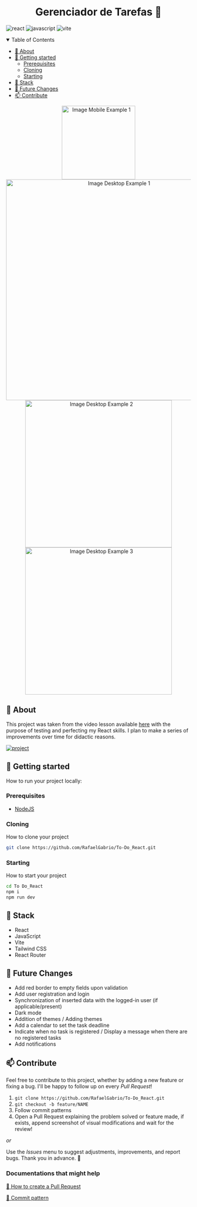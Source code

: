 [LICENSE__BADGE]: https://img.shields.io/github/license/Fernanda-Kipper/Readme-Templates?style=for-the-badge
[JAVASCRIPT__BADGE]: https://img.shields.io/badge/Javascript-000?style=for-the-badge&logo=javascript
[TYPESCRIPT__BADGE]: https://img.shields.io/badge/typescript-D4FAFF?style=for-the-badge&logo=typescript
[REACT__BADGE]: https://img.shields.io/badge/React-005CFE?style=for-the-badge&logo=react
[VUE__BADGE]: https://img.shields.io/badge/VueJS-fff?style=for-the-badge&logo=vue
[GATSBY__BADGE]: https://img.shields.io/badge/Gatsby-7026b9?style=for-the-badge&logo=gatsby
[ANGULAR__BADGE]: https://img.shields.io/badge/Angular-red?style=for-the-badge&logo=angular
[PROJECT__BADGE]: https://img.shields.io/badge/📱Visit_this_project-000?style=for-the-badge&logo=project
[PROJECT__URL]: https://to-do-react-git-main-rafaelgabrios-projects.vercel.app
[NODE_BADGE]:https://img.shields.io/badge/node.js-20.16.0-43853D?style=for-the-badge&logo=node.js
[PYTHON_BADGE]:https://img.shields.io/badge/Python-3.11.9-blue?style=for-the-badge&logo=python&logoColor=lightskyblue
[PRS_BADGE]:https://img.shields.io/badge/PRs-welcome-green?style=for-the-badge
[MAINTENANCE_BADGE]:https://img.shields.io/badge/Maintained%3F-yes-green.svg
[VITE__BADGE]:https://img.shields.io/badge/vite-%23646CFF.svg?style=for-the-badge&logo=vite&logoColor=white
[URL_VIDEO]: https://youtu.be/2RWsLmu8yVc?si=7lWzDfwOLZ67S5XP

<h1 align="center" style="font-weight: bold;">Gerenciador de Tarefas 📓</h1>


![react][REACT__BADGE]
![javascript][JAVASCRIPT__BADGE]
![vite][VITE__BADGE]

<details open="open">
<summary>Table of Contents</summary>
 
- [📌 About](#started)
- [🚀 Getting started](#started)
  - [Prerequisites](#prerequisites)
  - [Cloning](#cloning)
  - [Starting](#starting)
- [🔧 Stack](#stack)
- [🌱 Future Changes](#future-changes)
- [📫 Contribute](#contribute)
  
</details>


<p align="center">
    <img src="https://drive.google.com/uc?id=1vB3cPxHQT7kgwhgY1rMJ3oZCfj7mlqHZ" alt="Image Mobile Example 1" width="200px">
    <img src="https://drive.google.com/uc?id=1sUmZQLx6nHOHdqHXuEUYjdaav-4vFPss" alt="Image Desktop Example 1" width="600px">
    <img src="https://drive.google.com/uc?id=1QW2hIs6C9OiHyWDEO8THEJyhsmiCgwBq" alt="Image Desktop Example 2" width="400px">
    <img src="https://drive.google.com/uc?id=1e2Rosb0Z613iKvMv03z4gzK1INUIVXnH" alt="Image Desktop Example 3" width="400px">
</p>

<h2 id="started">📌 About</h2>

This project was taken from the video lesson available [here][URL_VIDEO] with the purpose of testing and perfecting my React skills. I plan to make a series of improvements over time for didactic reasons.

[![project][PROJECT__BADGE]][PROJECT__URL]

<h2 id="started">🚀 Getting started</h2>

How to run your project locally:

<h3 id="prerequisites">Prerequisites</h3>

- [NodeJS](https://nodejs.org/)


<h3 id="cloning">Cloning</h3>

How to clone your project

```bash
git clone https://github.com/RafaelGabrio/To-Do_React.git
```

<h3 id="starting">Starting</h3>

How to start your project

```bash
cd To Do_React
npm i
npm run dev
```
<h2 id="stack">🔧 Stack</h2>

- React
- JavaScript
- Vite
- Tailwind CSS
- React Router

<h2 id="future-changes">🌱 Future Changes</h2>

- Add red border to empty fields upon validation
- Add user registration and login
- Synchronization of inserted data with the logged-in user (if applicable/present)
- Dark mode
- Addition of themes / Adding themes
- Add a calendar to set the task deadline
- Indicate when no task is registered / Display a message when there are no registered tasks
- Add notifications


<h2 id="contribute">📫 Contribute</h2>

Feel free to contribute to this project, whether by adding a new feature or fixing a bug. I'll be happy to follow up on every _Pull Request_!


1. `git clone https://github.com/RafaelGabrio/To-Do_React.git`
2. `git checkout -b feature/NAME`
3. Follow commit patterns
4. Open a Pull Request explaining the problem solved or feature made, if exists, append screenshot of visual modifications and wait for the review!

_or_

Use the _Issues_ menu to suggest adjustments, improvements, and report bugs. Thank you in advance. 🤝

<h3>Documentations that might help</h3>

[📝 How to create a Pull Request](https://www.atlassian.com/br/git/tutorials/making-a-pull-request)

[💾 Commit pattern](https://gist.github.com/joshbuchea/6f47e86d2510bce28f8e7f42ae84c716)
